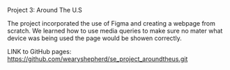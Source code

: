 Project 3: Around The U.S

The project incorporated the use of Figma and creating a webpage from scratch. We learned how to use media queries to make sure no mater what device was being used the page would be showen correctly.

LINK to GitHub pages: https://github.com/wearyshepherd/se_project_aroundtheus.git

